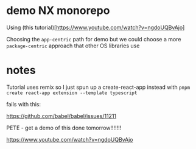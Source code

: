 # demo NX monorepo

Using (this tutorial)[https://www.youtube.com/watch?v=ngdoUQBvAjo]

Choosing the `app-centric` path for demo but we could choose a more `package-centric` approach that other OS libraries use

# notes 

Tutorial uses remix so I just spun up a create-react-app instead with 
`pnpm create react-app extension --template typescript`


fails with this: 

https://github.com/babel/babel/issues/11211

PETE - get a demo of this done tomorrow!!!!!!!

https://www.youtube.com/watch?v=ngdoUQBvAjo